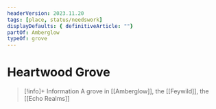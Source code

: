 ```yaml
---
headerVersion: 2023.11.20
tags: [place, status/needswork]
displayDefaults: { definitiveArticle: ""}
partOf: Amberglow
typeOf: grove
---
```

# Heartwood Grove
>[!info]+ Information
> A grove in [[Amberglow]], the [[Feywild]], the [[Echo Realms]]

